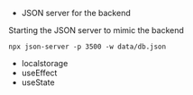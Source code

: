 - JSON server for the backend

Starting the JSON server to mimic the backend
```
npx json-server -p 3500 -w data/db.json
```

- localstorage
- useEffect
- useState

